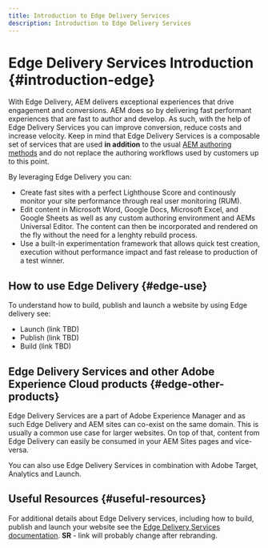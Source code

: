 ```yaml
---
title: Introduction to Edge Delivery Services
description: Introduction to Edge Delivery Services
---
```


# Edge Delivery Services Introduction {#introduction-edge}

With Edge Delivery, AEM delivers exceptional experiences that drive engagement and conversions. AEM does so by delivering fast performant experiences that are fast to author and develop. As such, with the help of Edge Delivery Services you can improve conversion, reduce costs and increase velocity. Keep in mind that Edge Delivery Services is a composable set of services that are used **in addition** to the usual [AEM authoring methods](https://experienceleague.adobe.com/docs/experience-manager-65/authoring/essentials/author.html) and do not replace the authoring workflows used by customers up to this point.

By leveraging Edge Delivery you can:

* Create fast sites with a perfect Lighthouse Score and continously monitor your site performance through real user monitoring (RUM).
* Edit content in Microsoft Word, Google Docs, Microsoft Excel, and Google Sheets as well as any custom authoring environment and AEMs Universal Editor. The content can then be incorporated and rendered on the fly without the need for a lenghty rebuild process.
* Use a built-in experimentation framework that allows quick test creation, execution without performance impact and fast release to production of a test winner.

## How to use Edge Delivery {#edge-use}

To understand how to build, publish and launch a website by using Edge delivery see:

* Launch (link TBD)
* Publish (link TBD)
* Build (link TBD)

## Edge Delivery Services and other Adobe Experience Cloud products {#edge-other-products}

Edge Delivery Services are a part of Adobe Experience Manager and as such Edge Delivery and AEM sites can co-exist on the same domain. This is usually a common use case for larger websites. On top of that, content from Edge Delivery can easily be consumed in your AEM Sites pages and vice-versa.

You can also use Edge Delivery Services in combination with Adobe Target, Analytics and Launch.

## Useful Resources {#useful-resources}

For additional details about Edge Delivery services, including how to build, publish and launch your website see the [Edge Delivery Services documentation](https://www.hlx.live/docs/). **SR** - link will probably change after rebranding.
